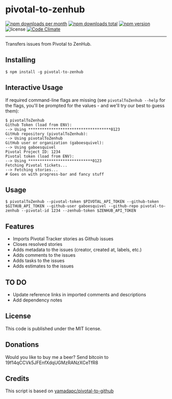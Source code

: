 pivotal-to-zenhub
=================
[![npm downloads per month](https://img.shields.io/npm/dm/pivotal-to-zenhub.svg)](https://www.npmjs.com/package/pivotal-to-zenhub)
[![npm downloads total](https://img.shields.io/npm/dt/pivotal-to-zenhub.svg)](https://www.npmjs.com/package/pivotal-to-zenhub)
[![npm version](https://img.shields.io/npm/v/pivotal-to-zenhub.svg)](https://www.npmjs.com/package/pivotal-to-zenhub)
![license](https://img.shields.io/npm/l/pivotal-to-zenhub.svg)
[![Code Climate](https://codeclimate.com/github/yamadapc/pivotal-to-zenhub/badges/gpa.svg)](https://codeclimate.com/github/yamadapc/pivotal-to-zenhub)
- - -
Transfers issues from Pivotal to ZenHub.

## Installing
```
$ npm install -g pivotal-to-zenhub
```

## Interactive Usage
If required command-line flags are missing (see `pivotalToZenhub --help` for
the flags, you'll be prompted for the values - and we'll try our best to guess
them):
```
$ pivotalToZenhub
Github Token (load from ENV):
--> Using ************************************0123
GitHub repository (pivotalToZenhub):
--> Using pivotalToZenhub
GitHub user or organization (gaboesquivel):
--> Using gaboesquivel
Pivotal Project ID: 1234
Pivotal token (load from ENV):
--> Using ****************************0123
Fetching Pivotal tickets...
--> Fetching stories...
# Goes on with progress-bar and fancy stuff
```

## Usage
```
$ pivotalToZenhub --pivotal-token $PIVOTAL_API_TOKEN --github-token $GITHUB_API_TOKEN --github-user gaboesquivel --github-repo pivotal-to-zenhub --pivotal-id 1234 --zenhub-token $ZENHUB_API_TOKEN
```

## Features
- Imports Pivotal Tracker stories as Github issues
- Closes resolved stories
- Adds metadata to the issues (creator, created at, labels, etc.)
- Adds comments to the issues
- Adds tasks to the issues
- Adds estimates to the issues

## TO DO
- Update reference links in imported comments and descriptions
- Add dependency notes

## License
This code is published under the MIT license.

## Donations
Would you like to buy me a beer? Send bitcoin to 19f14qCCVk5JFEnfXdqUGMzRANzXCeTfR8

## Credits

This script is based on [yamadapc/pivotal-to-github](https://github.com/yamadapc/pivotal-to-github)
